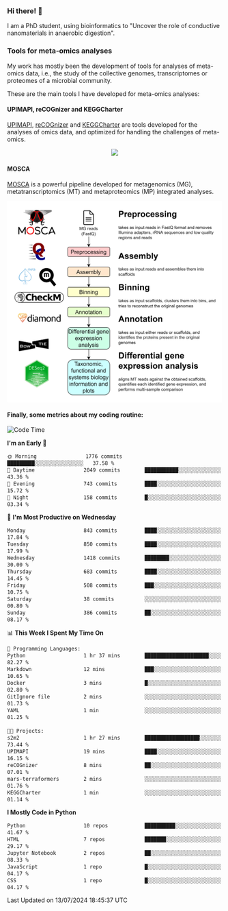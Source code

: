 ### Hi there! 👋

I am a PhD student, using bioinformatics to "Uncover the role of conductive nanomaterials in anaerobic digestion".

### Tools for meta-omics analyses

My work has mostly been the development of tools for analyses of meta-omics data, i.e., the study of the collective genomes, transcriptomes or proteomes of a microbial community.

These are the main tools I have developed for meta-omics analyses:

#### UPIMAPI, reCOGnizer and KEGGCharter

[UPIMAPI](https://github.com/iquasere/UPIMAPI), [reCOGnizer](https://github.com/iquasere/reCOGnizer) and [KEGGCharter](https://github.com/iquasere/KEGGCharter) are tools developed for the analyses of omics data, and optimized for handling the challenges of meta-omics.

<p align="center">
    <img src="assets/annotation_paper.png">
</p>

#### MOSCA

[MOSCA](https://github.com/iquasere/MOSCA) is a powerful pipeline developed for metagenomics (MG), metatranscriptomics (MT) and metaproteomics (MP) integrated analyses.

<p align="center">
    <img src="assets/mosca_workflow.png" align="center" width="700">
</p>


#### Finally, some metrics about my coding routine:

<!--START_SECTION:waka-->
![Code Time](http://img.shields.io/badge/Code%20Time-846%20hrs%2050%20mins-blue)

**I'm an Early 🐤** 

```text
🌞 Morning                1776 commits        █████████░░░░░░░░░░░░░░░░   37.58 % 
🌆 Daytime                2049 commits        ███████████░░░░░░░░░░░░░░   43.36 % 
🌃 Evening                743 commits         ████░░░░░░░░░░░░░░░░░░░░░   15.72 % 
🌙 Night                  158 commits         █░░░░░░░░░░░░░░░░░░░░░░░░   03.34 % 
```
📅 **I'm Most Productive on Wednesday** 

```text
Monday                   843 commits         ████░░░░░░░░░░░░░░░░░░░░░   17.84 % 
Tuesday                  850 commits         ████░░░░░░░░░░░░░░░░░░░░░   17.99 % 
Wednesday                1418 commits        ████████░░░░░░░░░░░░░░░░░   30.00 % 
Thursday                 683 commits         ████░░░░░░░░░░░░░░░░░░░░░   14.45 % 
Friday                   508 commits         ███░░░░░░░░░░░░░░░░░░░░░░   10.75 % 
Saturday                 38 commits          ░░░░░░░░░░░░░░░░░░░░░░░░░   00.80 % 
Sunday                   386 commits         ██░░░░░░░░░░░░░░░░░░░░░░░   08.17 % 
```


📊 **This Week I Spent My Time On** 

```text
💬 Programming Languages: 
Python                   1 hr 37 mins        █████████████████████░░░░   82.27 % 
Markdown                 12 mins             ███░░░░░░░░░░░░░░░░░░░░░░   10.65 % 
Docker                   3 mins              █░░░░░░░░░░░░░░░░░░░░░░░░   02.80 % 
GitIgnore file           2 mins              ░░░░░░░░░░░░░░░░░░░░░░░░░   01.73 % 
YAML                     1 min               ░░░░░░░░░░░░░░░░░░░░░░░░░   01.25 % 

🐱‍💻 Projects: 
s2m2                     1 hr 27 mins        ██████████████████░░░░░░░   73.44 % 
UPIMAPI                  19 mins             ████░░░░░░░░░░░░░░░░░░░░░   16.15 % 
reCOGnizer               8 mins              ██░░░░░░░░░░░░░░░░░░░░░░░   07.01 % 
mars-terraformers        2 mins              ░░░░░░░░░░░░░░░░░░░░░░░░░   01.76 % 
KEGGCharter              1 min               ░░░░░░░░░░░░░░░░░░░░░░░░░   01.14 % 
```

**I Mostly Code in Python** 

```text
Python                   10 repos            ██████████░░░░░░░░░░░░░░░   41.67 % 
HTML                     7 repos             ███████░░░░░░░░░░░░░░░░░░   29.17 % 
Jupyter Notebook         2 repos             ██░░░░░░░░░░░░░░░░░░░░░░░   08.33 % 
JavaScript               1 repo              █░░░░░░░░░░░░░░░░░░░░░░░░   04.17 % 
CSS                      1 repo              █░░░░░░░░░░░░░░░░░░░░░░░░   04.17 % 
```




 Last Updated on 13/07/2024 18:45:37 UTC
<!--END_SECTION:waka-->
